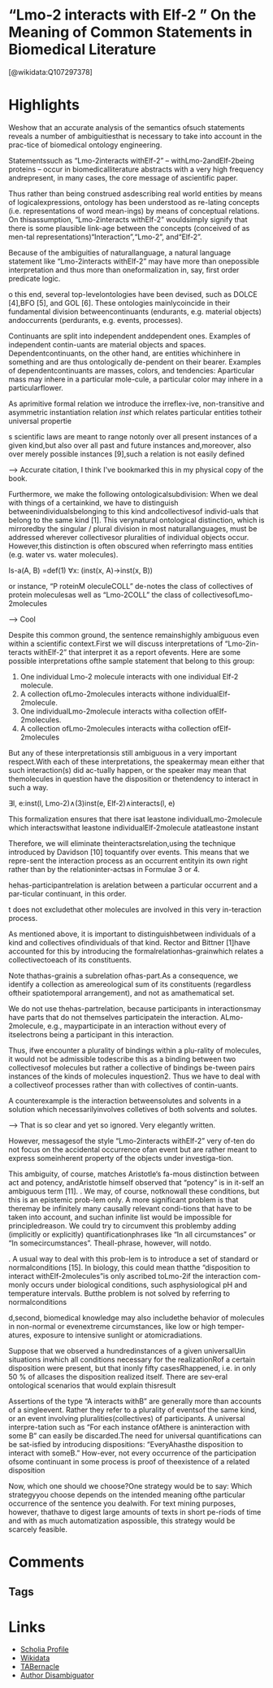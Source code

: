 
“Lmo-2 interacts with Elf-2 ” On the Meaning of Common Statements in Biomedical Literature
==========================================================================================
  
  [@wikidata:Q107297378]  
  

# Highlights

Weshow that an accurate analysis of the semantics ofsuch statements reveals a number of ambiguitiesthat is necessary to take into account in the prac-tice of biomedical ontology engineering.

Statementssuch as “Lmo-2interacts withElf-2” – withLmo-2andElf-2being proteins – occur in biomedicalliterature abstracts with a very high frequency andrepresent, in many cases, the core message of ascientific paper.

Thus rather than being construed asdescribing real world entities by means of logicalexpressions, ontology has been understood as re-lating concepts (i.e. representations of word mean-ings) by means of conceptual relations. On thisassumption, “Lmo-2interacts withElf-2” wouldsimply signify that there is some plausible link-age between the concepts (conceived of as men-tal representations)“Interaction”,“Lmo-2”, and“Elf-2”.

Because of the ambiguities of naturallanguage, a natural language statement like “Lmo-2interacts withElf-2” may have more than onepossible interpretation and thus more than oneformalization in, say, first order predicate logic.

o this end, several top-levelontologies have been devised, such as DOLCE [4],BFO [5], and GOL [6]. These ontologies mainlycoincide in their fundamental division betweencontinuants (endurants, e.g. material objects) andoccurrents (perdurants, e.g.  events, processes).

Continuants are split into independent anddependent ones. Examples of independent contin-uants are material objects and spaces. Dependentcontinuants, on the other hand, are entities whichinhere in something and are thus ontologically de-pendent on their bearer. Examples of dependentcontinuants are masses, colors, and tendencies: Aparticular mass may inhere in a particular mole-cule, a particular color may inhere in a particularflower.

As aprimitive formal relation we introduce the irreflex-ive, non-transitive and asymmetric instantiation relation _inst_ which relates particular entities totheir universal propertie

s scientific laws are meant to range notonly over all present instances of a given kind,but also over all past and future instances and,moreover, also over merely possible instances [9],such a relation is not easily defined

--> Accurate citation, I think I've bookmarked this in my physical copy of the book. 

Furthermore, we make the following ontologicalsubdivision: When we deal with things of a certainkind, we have to distinguish betweenindividualsbelonging to this kind andcollectivesof individ-uals that belong to the same kind [1]. This verynatural ontological distinction, which is mirroredby the singular / plural division in most naturallanguages, must be addressed wherever collectivesor pluralities of individual objects occur. However,this distinction is often obscured when referringto mass entities (e.g. water vs. water molecules).


Is-a(A, B) =def(1) ∀x: (inst(x, A)→inst(x, B))

or instance, “P roteinM oleculeCOLL” de-notes the class of collectives of protein moleculesas well as “Lmo-2COLL” the class of collectivesofLmo-2molecules

--> Cool

Despite this common ground, the sentence remainshighly ambiguous even within a scientific context.First we will discuss interpretations of “Lmo-2in-teracts withElf-2” that interpret it as a report ofevents. Here are some possible interpretations ofthe sample statement that belong to this group:
1. One individual Lmo-2 molecule interacts with one individual Elf-2 molecule.
2. A collection ofLmo-2molecules interacts withone individualElf-2molecule.
3. One individualLmo-2molecule interacts witha collection ofElf-2molecules.
4. A collection ofLmo-2molecules interacts witha collection ofElf-2molecules

But any of these interpretationsis still ambiguous in a very important respect.With each of these interpretations, the speakermay mean either that such interaction(s) did ac-tually happen, or the speaker may mean that themolecules in question have the disposition or thetendency to interact in such a way.

∃l, e:inst(l, Lmo-2)∧(3)inst(e, Elf-2)∧interacts(l, e)

This formalization ensures that there isat leastone individualLmo-2molecule which interactswithat leastone individualElf-2molecule atatleastone instant

Therefore, we will eliminate theinteractsrelation,using the technique introduced by Davidson [10] toquantify over events. This means that we repre-sent the interaction process as an occurrent entityin its own right rather than by the relationinter-actsas in Formulae 3 or 4.

hehas-participantrelation is arelation between a particular occurrent and a par-ticular continuant, in this order.

t does not excludethat other molecules are involved in this very in-teraction process.


As mentioned above, it is important to distinguishbetween individuals of a kind and collectives ofindividuals of that kind.  Rector and Bittner [1]have accounted for this by introducing the formalrelationhas-grainwhich relates a collectivectoeach of its constituents.

Note thathas-grainis a subrelation ofhas-part.As a consequence, we identify a collection as amereological sum of its constituents (regardless oftheir spatiotemporal arrangement), and not as amathematical set.

We do not use thehas-partrelation, because participants in interactionsmay have parts that do not themselves participatein the interaction. ALmo-2molecule, e.g., mayparticipate in an interaction without every of itselectrons being a participant in this interaction.

 Thus, ifwe encounter a plurality of bindings within a plu-rality of molecules, it would not be admissible todescribe this as a binding between two collectivesof molecules but rather a collective of bindings be-tween pairs instances of the kinds of molecules inquestion2. Thus we have to deal with a collectiveof processes rather than with collectives of contin-uants.

A   counterexample   is   the   interaction   betweensolutes  and  solvents  in  a  solution  which  necessarilyinvolves colletives of both solvents and solutes.

 --> That is so clear and yet so ignored. Very elegantly written.

However, messagesof the style “Lmo-2interacts withElf-2” very of-ten do not focus on the accidental occurrence ofan event but are rather meant to express someinherent property of the objects under investiga-tion.

This ambiguity, of course, matches Aristotle‘s fa-mous distinction between act and potency, andAristotle himself observed that “potency” is in it-self an ambiguous term [11].
. We may, of course, notknowall these conditions, but this is an epistemic prob-lem only. A more significant problem is that theremay be infinitely many causally relevant condi-tions that have to be taken into account, and suchan infinite list would be impossible for principledreason. We could try to circumvent this problemby adding (implicitly or explicitly) quantificationphrases like “In all circumstances” or “In somecircumstances”. Theall-phrase, however, will notdo. 

. A usual way to deal with this prob-lem is to introduce a set of standard or normalconditions [15]. In biology, this could mean thatthe “disposition to interact withElf-2molecules”is only ascribed toLmo-2if the interaction com-monly occurs under biological conditions, such asphysiological pH and temperature intervals. Butthe problem is not solved by referring to normalconditions

d,second, biomedical knowledge may also includethe behavior of molecules in non-normal or evenextreme circumstances, like low or high temper-atures, exposure to intensive sunlight or atomicradiations. 

Suppose that we observed a hundredinstances of a given universalUin situations inwhich all conditions necessary for the realizationRof a certain disposition were present, but that inonly fifty casesRhappened, i.e. in only 50 % of allcases the disposition realized itself. There are sev-eral ontological scenarios that would explain thisresult

Assertions of the type “A interacts withB” are generally more than accounts of a singleevent. Rather they refer to a plurality of eventsof the same kind, or an event involving pluralities(collectives) of participants. A universal interpre-tation such as “For each instance ofAthere is aninteraction with some B” can easily be discarded.The need for universal quantifications can be sat-isfied by introducing dispositions: “EveryAhasthe disposition to interact with someB.”  How-ever, not every occurrence of the participation ofsome continuant in some process is proof of theexistence of a related disposition


Now, which one should we choose?One strategy would be to say:  Which strategyyou choose depends on the intended meaning ofthe particular occurrence of the sentence you dealwith.  For text mining purposes, however, thathave to digest large amounts of texts in short pe-riods of time and with as much automatization aspossible, this strategy would be scarcely feasible.
# Comments

## Tags

# Links
  
 * [Scholia Profile](https://scholia.toolforge.org/work/Q107297378)  
 * [Wikidata](https://www.wikidata.org/wiki/Q107297378)  
 * [TABernacle](https://tabernacle.toolforge.org/?#/tab/manual/Q107297378/P921%3BP4510)  
 * [Author Disambiguator](https://author-disambiguator.toolforge.org/work_item_oauth.php?id=Q107297378&batch_id=&match=1&author_list_id=&doit=Get+author+links+for+work)  
